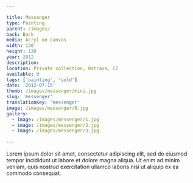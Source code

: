 ```yaml
---

title: Messenger
type: Painting
parent: /images/
back: Back
media: Acryl on canvas
width: 130
height: 120
year: 2012
description: 
location: Private collection, Ostrava, CZ
available: 0
tags: ['painting', 'sold']
date: '2012-07-15'
thumb: /images/messenger/mini.jpg
slug: 'messenger'
translationKey: 'messenger'
image: /images/messenger/0.jpg
gallery:
  - image: /images/messenger/1.jpg
  - image: /images/messenger/2.jpg
  - image: /images/messenger/3.jpg
  
---
```

Lorem ipsum dolor sit amet, consectetur adipiscing elit, sed do eiusmod tempor incididunt ut labore et dolore magna aliqua. Ut enim ad minim veniam, quis nostrud exercitation ullamco laboris nisi ut aliquip ex ea commodo consequat.

